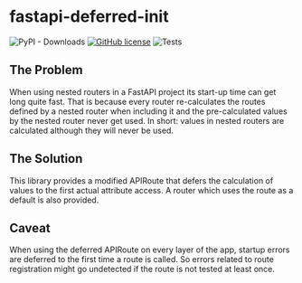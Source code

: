 # fastapi-deferred-init

![PyPI - Downloads](https://img.shields.io/pypi/dd/fastapi-deferred-init)
[![GitHub license](https://img.shields.io/github/license/jvllmr/fastapi-deferred-init)](https://github.com/jvllmr/fastapi-deferred-init/blob/master/LICENSE)
![Tests](https://github.com/jvllmr/fastapi-deferred-init/actions/workflows/test.yml/badge.svg)

## The Problem

When using nested routers in a FastAPI project its start-up time can get long quite fast.
That is because every router re-calculates the routes defined by a nested router when including it and the pre-calculated values by the nested router never get used. In short: values in nested routers are calculated although they will never be used.

## The Solution

This library provides a modified APIRoute that defers the calculation of values to the first actual attribute access. A router which uses the route as a default is also provided.

## Caveat

When using the deferred APIRoute on every layer of the app, startup errors are deferred to the first time a route is called. So errors related to route registration might go undetected if the route is not tested at least once.
